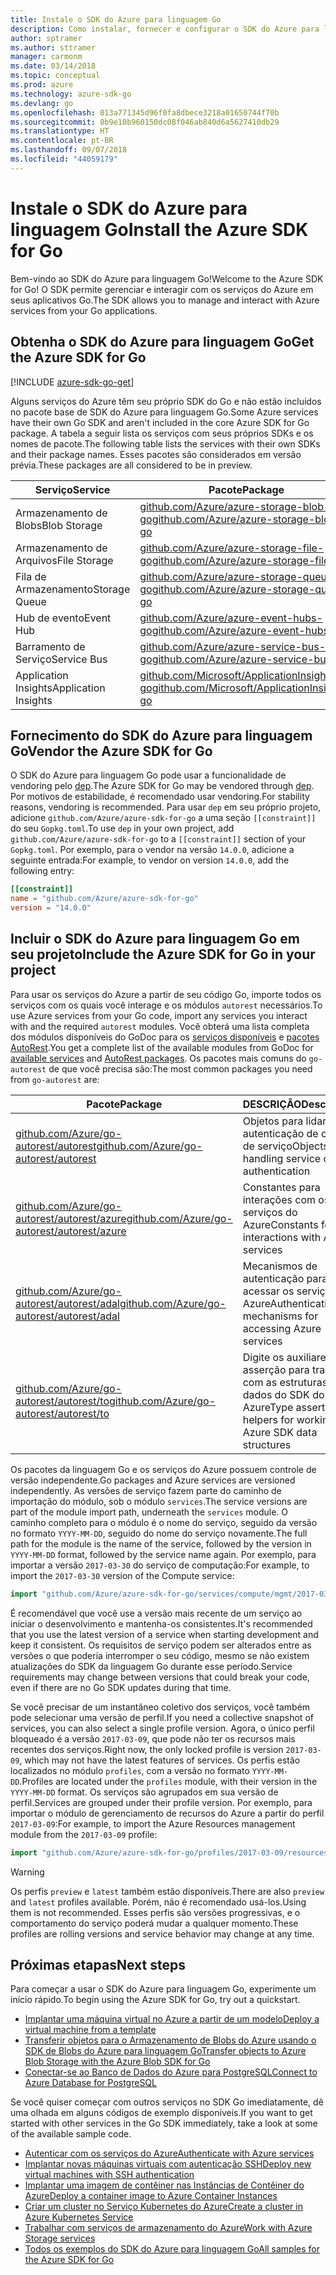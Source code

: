 ```yaml
---
title: Instale o SDK do Azure para linguagem Go
description: Como instalar, fornecer e configurar o SDK do Azure para linguagem Go.
author: sptramer
ms.author: sttramer
manager: carmonm
ms.date: 03/14/2018
ms.topic: conceptual
ms.prod: azure
ms.technology: azure-sdk-go
ms.devlang: go
ms.openlocfilehash: 013a771345d96f0fa8dbece3218a01650744f70b
ms.sourcegitcommit: 8b9e10b960150dc08f046ab840d6a5627410db29
ms.translationtype: HT
ms.contentlocale: pt-BR
ms.lasthandoff: 09/07/2018
ms.locfileid: "44059179"
---
```

# <a name="install-the-azure-sdk-for-go"></a><span data-ttu-id="3c01d-103">Instale o SDK do Azure para linguagem Go</span><span class="sxs-lookup"><span data-stu-id="3c01d-103">Install the Azure SDK for Go</span></span>

<span data-ttu-id="3c01d-104">Bem-vindo ao SDK do Azure para linguagem Go!</span><span class="sxs-lookup"><span data-stu-id="3c01d-104">Welcome to the Azure SDK for Go!</span></span> <span data-ttu-id="3c01d-105">O SDK permite gerenciar e interagir com os serviços do Azure em seus aplicativos Go.</span><span class="sxs-lookup"><span data-stu-id="3c01d-105">The SDK allows you to manage and interact with Azure services from your Go applications.</span></span>

## <a name="get-the-azure-sdk-for-go"></a><span data-ttu-id="3c01d-106">Obtenha o SDK do Azure para linguagem Go</span><span class="sxs-lookup"><span data-stu-id="3c01d-106">Get the Azure SDK for Go</span></span>

[!INCLUDE [azure-sdk-go-get](includes/azure-sdk-go-get.md)]

<span data-ttu-id="3c01d-107">Alguns serviços do Azure têm seu próprio SDK do Go e não estão incluídos no pacote base de SDK do Azure para linguagem Go.</span><span class="sxs-lookup"><span data-stu-id="3c01d-107">Some Azure services have their own Go SDK and aren't included in the core Azure SDK for Go package.</span></span> <span data-ttu-id="3c01d-108">A tabela a seguir lista os serviços com seus próprios SDKs e os nomes de pacote.</span><span class="sxs-lookup"><span data-stu-id="3c01d-108">The following table lists the services with their own SDKs and their package names.</span></span> <span data-ttu-id="3c01d-109">Esses pacotes são considerados em versão prévia.</span><span class="sxs-lookup"><span data-stu-id="3c01d-109">These packages are all considered to be in preview.</span></span>

| <span data-ttu-id="3c01d-110">Serviço</span><span class="sxs-lookup"><span data-stu-id="3c01d-110">Service</span></span> | <span data-ttu-id="3c01d-111">Pacote</span><span class="sxs-lookup"><span data-stu-id="3c01d-111">Package</span></span> |
|---------|---------|
| <span data-ttu-id="3c01d-112">Armazenamento de Blobs</span><span class="sxs-lookup"><span data-stu-id="3c01d-112">Blob Storage</span></span> | [<span data-ttu-id="3c01d-113">github.com/Azure/azure-storage-blob-go</span><span class="sxs-lookup"><span data-stu-id="3c01d-113">github.com/Azure/azure-storage-blob-go</span></span>](https://github.com/Azure/azure-storage-blob-go) |
| <span data-ttu-id="3c01d-114">Armazenamento de Arquivos</span><span class="sxs-lookup"><span data-stu-id="3c01d-114">File Storage</span></span> | [<span data-ttu-id="3c01d-115">github.com/Azure/azure-storage-file-go</span><span class="sxs-lookup"><span data-stu-id="3c01d-115">github.com/Azure/azure-storage-file-go</span></span>](https://github.com/Azure/azure-storage-file-go) |
| <span data-ttu-id="3c01d-116">Fila de Armazenamento</span><span class="sxs-lookup"><span data-stu-id="3c01d-116">Storage Queue</span></span> | [<span data-ttu-id="3c01d-117">github.com/Azure/azure-storage-queue-go</span><span class="sxs-lookup"><span data-stu-id="3c01d-117">github.com/Azure/azure-storage-queue-go</span></span>](https://github.com/Azure/azure-storage-queue-go) |
| <span data-ttu-id="3c01d-118">Hub de evento</span><span class="sxs-lookup"><span data-stu-id="3c01d-118">Event Hub</span></span> | [<span data-ttu-id="3c01d-119">github.com/Azure/azure-event-hubs-go</span><span class="sxs-lookup"><span data-stu-id="3c01d-119">github.com/Azure/azure-event-hubs-go</span></span>](https://github.com/Azure/azure-event-hubs-go) |
| <span data-ttu-id="3c01d-120">Barramento de Serviço</span><span class="sxs-lookup"><span data-stu-id="3c01d-120">Service Bus</span></span> | [<span data-ttu-id="3c01d-121">github.com/Azure/azure-service-bus-go</span><span class="sxs-lookup"><span data-stu-id="3c01d-121">github.com/Azure/azure-service-bus-go</span></span>](https://github.com/Azure/azure-service-bus-go) |
| <span data-ttu-id="3c01d-122">Application Insights</span><span class="sxs-lookup"><span data-stu-id="3c01d-122">Application Insights</span></span> | [<span data-ttu-id="3c01d-123">github.com/Microsoft/ApplicationInsights-go</span><span class="sxs-lookup"><span data-stu-id="3c01d-123">github.com/Microsoft/ApplicationInsights-go</span></span>](https://github.com/Microsoft/ApplicationInsights-go) |

## <a name="vendor-the-azure-sdk-for-go"></a><span data-ttu-id="3c01d-124">Fornecimento do SDK do Azure para linguagem Go</span><span class="sxs-lookup"><span data-stu-id="3c01d-124">Vendor the Azure SDK for Go</span></span>

<span data-ttu-id="3c01d-125">O SDK do Azure para linguagem Go pode usar a funcionalidade de vendoring pelo [dep](https://github.com/golang/dep).</span><span class="sxs-lookup"><span data-stu-id="3c01d-125">The Azure SDK for Go may be vendored through [dep](https://github.com/golang/dep).</span></span> <span data-ttu-id="3c01d-126">Por motivos de estabilidade, é recomendado usar vendoring.</span><span class="sxs-lookup"><span data-stu-id="3c01d-126">For stability reasons, vendoring is recommended.</span></span> <span data-ttu-id="3c01d-127">Para usar `dep` em seu próprio projeto, adicione `github.com/Azure/azure-sdk-for-go` a uma seção `[[constraint]]` do seu `Gopkg.toml`.</span><span class="sxs-lookup"><span data-stu-id="3c01d-127">To use `dep` in your own project, add `github.com/Azure/azure-sdk-for-go` to a `[[constraint]]` section of your `Gopkg.toml`.</span></span> <span data-ttu-id="3c01d-128">Por exemplo, para o vendor na versão `14.0.0`, adicione a seguinte entrada:</span><span class="sxs-lookup"><span data-stu-id="3c01d-128">For example, to vendor on version `14.0.0`, add the following entry:</span></span>

```toml
[[constraint]]
name = "github.com/Azure/azure-sdk-for-go"
version = "14.0.0"
```

## <a name="include-the-azure-sdk-for-go-in-your-project"></a><span data-ttu-id="3c01d-129">Incluir o SDK do Azure para linguagem Go em seu projeto</span><span class="sxs-lookup"><span data-stu-id="3c01d-129">Include the Azure SDK for Go in your project</span></span>

<span data-ttu-id="3c01d-130">Para usar os serviços do Azure a partir de seu código Go, importe todos os serviços com os quais você interage e os módulos `autorest` necessários.</span><span class="sxs-lookup"><span data-stu-id="3c01d-130">To use Azure services from your Go code, import any services you interact with and the required `autorest` modules.</span></span>
<span data-ttu-id="3c01d-131">Você obterá uma lista completa dos módulos disponíveis do GoDoc para os [serviços disponíveis](https://godoc.org/github.com/Azure/azure-sdk-for-go) e [pacotes AutoRest](https://godoc.org/github.com/Azure/go-autorest).</span><span class="sxs-lookup"><span data-stu-id="3c01d-131">You get a complete list of the available modules from GoDoc for [available services](https://godoc.org/github.com/Azure/azure-sdk-for-go) and [AutoRest packages](https://godoc.org/github.com/Azure/go-autorest).</span></span> <span data-ttu-id="3c01d-132">Os pacotes mais comuns do `go-autorest` de que você precisa são:</span><span class="sxs-lookup"><span data-stu-id="3c01d-132">The most common packages you need from `go-autorest` are:</span></span>

| <span data-ttu-id="3c01d-133">Pacote</span><span class="sxs-lookup"><span data-stu-id="3c01d-133">Package</span></span> | <span data-ttu-id="3c01d-134">DESCRIÇÃO</span><span class="sxs-lookup"><span data-stu-id="3c01d-134">Description</span></span> |
|---------|-------------|
| <span data-ttu-id="3c01d-135">[github.com/Azure/go-autorest/autorest][autorest]</span><span class="sxs-lookup"><span data-stu-id="3c01d-135">[github.com/Azure/go-autorest/autorest][autorest]</span></span> | <span data-ttu-id="3c01d-136">Objetos para lidar com a autenticação de cliente de serviço</span><span class="sxs-lookup"><span data-stu-id="3c01d-136">Objects for handling service client authentication</span></span> |
| <span data-ttu-id="3c01d-137">[github.com/Azure/go-autorest/autorest/azure][autorest/azure]</span><span class="sxs-lookup"><span data-stu-id="3c01d-137">[github.com/Azure/go-autorest/autorest/azure][autorest/azure]</span></span> | <span data-ttu-id="3c01d-138">Constantes para interações com os serviços do Azure</span><span class="sxs-lookup"><span data-stu-id="3c01d-138">Constants for interactions with Azure services</span></span> |
| <span data-ttu-id="3c01d-139">[github.com/Azure/go-autorest/autorest/adal][autorest/adal]</span><span class="sxs-lookup"><span data-stu-id="3c01d-139">[github.com/Azure/go-autorest/autorest/adal][autorest/adal]</span></span> | <span data-ttu-id="3c01d-140">Mecanismos de autenticação para acessar os serviços do Azure</span><span class="sxs-lookup"><span data-stu-id="3c01d-140">Authentication mechanisms for accessing Azure services</span></span> |
| <span data-ttu-id="3c01d-141">[github.com/Azure/go-autorest/autorest/to][autorest/to]</span><span class="sxs-lookup"><span data-stu-id="3c01d-141">[github.com/Azure/go-autorest/autorest/to][autorest/to]</span></span> | <span data-ttu-id="3c01d-142">Digite os auxiliares de asserção para trabalhar com as estruturas de dados do SDK do Azure</span><span class="sxs-lookup"><span data-stu-id="3c01d-142">Type assertion helpers for working with Azure SDK data structures</span></span> |

[autorest]: https://godoc.org/github.com/Azure/go-autorest/autorest
[autorest/azure]: https://godoc.org/github.com/Azure/go-autorest/autorest/azure
[autorest/adal]: https://godoc.org/github.com/Azure/go-autorest/autorest/adal
[autorest/to]: https://godoc.org/github.com/Azure/go-autorest/autorest/to

<span data-ttu-id="3c01d-143">Os pacotes da linguagem Go e os serviços do Azure possuem controle de versão independente.</span><span class="sxs-lookup"><span data-stu-id="3c01d-143">Go packages and Azure services are versioned independently.</span></span> <span data-ttu-id="3c01d-144">As versões de serviço fazem parte do caminho de importação do módulo, sob o módulo `services`.</span><span class="sxs-lookup"><span data-stu-id="3c01d-144">The service versions are part of the module import path, underneath the `services` module.</span></span> <span data-ttu-id="3c01d-145">O caminho completo para o módulo é o nome do serviço, seguido da versão no formato `YYYY-MM-DD`, seguido do nome do serviço novamente.</span><span class="sxs-lookup"><span data-stu-id="3c01d-145">The full path for the module is the name of the service, followed by the version in `YYYY-MM-DD` format, followed by the service name again.</span></span> <span data-ttu-id="3c01d-146">Por exemplo, para importar a versão `2017-03-30` do serviço de computação:</span><span class="sxs-lookup"><span data-stu-id="3c01d-146">For example, to import the `2017-03-30` version of the Compute service:</span></span>

```go
import "github.com/Azure/azure-sdk-for-go/services/compute/mgmt/2017-03-30/compute"
```

<span data-ttu-id="3c01d-147">É recomendável que você use a versão mais recente de um serviço ao iniciar o desenvolvimento e mantenha-os consistentes.</span><span class="sxs-lookup"><span data-stu-id="3c01d-147">It's recommended that you use the latest version of a service when starting development and keep it consistent.</span></span>
<span data-ttu-id="3c01d-148">Os requisitos de serviço podem ser alterados entre as versões o que poderia interromper o seu código, mesmo se não existem atualizações do SDK da linguagem Go durante esse período.</span><span class="sxs-lookup"><span data-stu-id="3c01d-148">Service requirements may change between versions that could break your code, even if there are no Go SDK updates during that time.</span></span>

<span data-ttu-id="3c01d-149">Se você precisar de um instantâneo coletivo dos serviços, você também pode selecionar uma versão de perfil.</span><span class="sxs-lookup"><span data-stu-id="3c01d-149">If you need a collective snapshot of services, you can also select a single profile version.</span></span> <span data-ttu-id="3c01d-150">Agora, o único perfil bloqueado é a versão `2017-03-09`, que pode não ter os recursos mais recentes dos serviços.</span><span class="sxs-lookup"><span data-stu-id="3c01d-150">Right now, the only locked profile is version `2017-03-09`, which may not have the latest features of services.</span></span> <span data-ttu-id="3c01d-151">Os perfis estão localizados no módulo `profiles`, com a versão no formato `YYYY-MM-DD`.</span><span class="sxs-lookup"><span data-stu-id="3c01d-151">Profiles are located under the `profiles` module, with their version in the `YYYY-MM-DD` format.</span></span> <span data-ttu-id="3c01d-152">Os serviços são agrupados em sua versão de perfil.</span><span class="sxs-lookup"><span data-stu-id="3c01d-152">Services are grouped under their profile version.</span></span> <span data-ttu-id="3c01d-153">Por exemplo, para importar o módulo de gerenciamento de recursos do Azure a partir do perfil `2017-03-09`:</span><span class="sxs-lookup"><span data-stu-id="3c01d-153">For example, to import the Azure Resources management module from the `2017-03-09` profile:</span></span>

```go
import "github.com/Azure/azure-sdk-for-go/profiles/2017-03-09/resources/mgmt/resources"
```

> [!WARNING]
> <span data-ttu-id="3c01d-154">Os perfis `preview` e `latest` também estão disponíveis.</span><span class="sxs-lookup"><span data-stu-id="3c01d-154">There are also `preview` and `latest` profiles available.</span></span> <span data-ttu-id="3c01d-155">Porém, não é recomendado usá-los.</span><span class="sxs-lookup"><span data-stu-id="3c01d-155">Using them is not recommended.</span></span> <span data-ttu-id="3c01d-156">Esses perfis são versões progressivas, e o comportamento do serviço poderá mudar a qualquer momento.</span><span class="sxs-lookup"><span data-stu-id="3c01d-156">These profiles are rolling versions and service behavior may change at any time.</span></span>

## <a name="next-steps"></a><span data-ttu-id="3c01d-157">Próximas etapas</span><span class="sxs-lookup"><span data-stu-id="3c01d-157">Next steps</span></span>

<span data-ttu-id="3c01d-158">Para começar a usar o SDK do Azure para linguagem Go, experimente um início rápido.</span><span class="sxs-lookup"><span data-stu-id="3c01d-158">To begin using the Azure SDK for Go, try out a quickstart.</span></span>

* [<span data-ttu-id="3c01d-159">Implantar uma máquina virtual no Azure a partir de um modelo</span><span class="sxs-lookup"><span data-stu-id="3c01d-159">Deploy a virtual machine from a template</span></span>](azure-sdk-go-qs-vm.md)
* [<span data-ttu-id="3c01d-160">Transferir objetos para o Armazenamento de Blobs do Azure usando o SDK de Blobs do Azure para linguagem Go</span><span class="sxs-lookup"><span data-stu-id="3c01d-160">Transfer objects to Azure Blob Storage with the Azure Blob SDK for Go</span></span>](/azure/storage/blobs/storage-quickstart-blobs-go?toc=%2fgo%2fazure%2ftoc.json)
* [<span data-ttu-id="3c01d-161">Conectar-se ao Banco de Dados do Azure para PostgreSQL</span><span class="sxs-lookup"><span data-stu-id="3c01d-161">Connect to Azure Database for PostgreSQL</span></span>](/azure/postgresql/connect-go?toc=%2fgo%2fazure%2ftoc.json)

<span data-ttu-id="3c01d-162">Se você quiser começar com outros serviços no SDK Go imediatamente, dê uma olhada em alguns códigos de exemplo disponíveis.</span><span class="sxs-lookup"><span data-stu-id="3c01d-162">If you want to get started with other services in the Go SDK immediately, take a look at some of the available sample code.</span></span>

* [<span data-ttu-id="3c01d-163">Autenticar com os serviços do Azure</span><span class="sxs-lookup"><span data-stu-id="3c01d-163">Authenticate with Azure services</span></span>](https://github.com/Azure-Samples/azure-sdk-for-go-samples/tree/master/iam)
* [<span data-ttu-id="3c01d-164">Implantar novas máquinas virtuais com autenticação SSH</span><span class="sxs-lookup"><span data-stu-id="3c01d-164">Deploy new virtual machines with SSH authentication</span></span>](https://github.com/Azure-Samples/azure-sdk-for-go-samples/tree/master/compute)
* [<span data-ttu-id="3c01d-165">Implantar uma imagem de contêiner nas Instâncias de Contêiner do Azure</span><span class="sxs-lookup"><span data-stu-id="3c01d-165">Deploy a container image to Azure Container Instances</span></span>](https://github.com/Azure-Samples/azure-sdk-for-go-samples/tree/master/containerinstance)
* [<span data-ttu-id="3c01d-166">Criar um cluster no Serviço Kubernetes do Azure</span><span class="sxs-lookup"><span data-stu-id="3c01d-166">Create a cluster in Azure Kubernetes Service</span></span>](https://github.com/Azure-Samples/azure-sdk-for-go-samples/tree/master/containerservice)
* [<span data-ttu-id="3c01d-167">Trabalhar com serviços de armazenamento do Azure</span><span class="sxs-lookup"><span data-stu-id="3c01d-167">Work with Azure Storage services</span></span>](https://github.com/Azure-Samples/azure-sdk-for-go-samples/tree/master/storage)
* [<span data-ttu-id="3c01d-168">Todos os exemplos do SDK do Azure para linguagem Go</span><span class="sxs-lookup"><span data-stu-id="3c01d-168">All samples for the Azure SDK for Go</span></span>](https://github.com/azure-samples/azure-sdk-for-go-samples)
